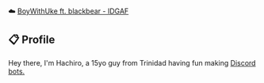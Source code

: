 <a href="https://discord.com/users/265924886461939712"></a>

☁️ <a href="https://youtu.be/Q1QcLbkYFaM">BoyWithUke ft. blackbear - IDGAF</a>

## 📋 Profile

Hey there, I'm Hachiro, a 15yo guy from Trinidad having fun making <a href="https://dsc.gg/somebot">Discord bots.</a>
